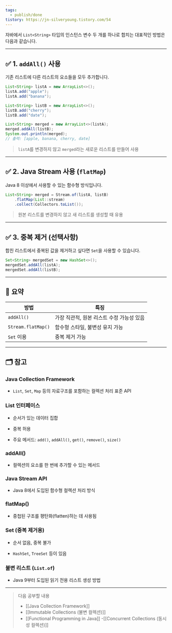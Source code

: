 ```yaml
---
tags:
  - publish/done
tistory: https://jn-silveryoung.tistory.com/54
---
```



자바에서 `List<String>` 타입의 인스턴스 변수 두 개를 하나로 합치는 대표적인 방법은 다음과 같습니다.

---

## ✅ 1. `addAll()` 사용

기존 리스트에 다른 리스트의 요소들을 모두 추가합니다.

```java
List<String> listA = new ArrayList<>();
listA.add("apple");
listA.add("banana");

List<String> listB = new ArrayList<>();
listB.add("cherry");
listB.add("date");

List<String> merged = new ArrayList<>(listA);
merged.addAll(listB);
System.out.println(merged);
// 출력: [apple, banana, cherry, date]
````

> `listA`를 변경하지 않고 `merged`라는 새로운 리스트를 만들어 사용

---

## ✅ 2. Java Stream 사용 (`flatMap`)

Java 8 이상에서 사용할 수 있는 함수형 방식입니다.

```java
List<String> merged = Stream.of(listA, listB)
    .flatMap(List::stream)
    .collect(Collectors.toList());
```

> 원본 리스트를 변경하지 않고 새 리스트를 생성할 때 유용

---

## ✅ 3. 중복 제거 (선택사항)

합친 리스트에서 중복된 값을 제거하고 싶다면 `Set`을 사용할 수 있습니다.

```java
Set<String> mergedSet = new HashSet<>();
mergedSet.addAll(listA);
mergedSet.addAll(listB);
```

---

## 📌 요약

|방법|특징|
|---|---|
|`addAll()`|가장 직관적, 원본 리스트 수정 가능성 있음|
|`Stream.flatMap()`|함수형 스타일, 불변성 유지 가능|
|`Set` 이용|중복 제거 가능|

---

## 🗂️ 참고



### Java Collection Framework

- `List`, `Set`, `Map` 등의 자료구조를 포함하는 컬렉션 처리 표준 API

  

### List 인터페이스

- 순서가 있는 데이터 집합

- 중복 허용

- 주요 메서드: `add()`, `addAll()`, `get()`, `remove()`, `size()`

  

### addAll()

- 컬렉션의 요소를 한 번에 추가할 수 있는 메서드

  

### Java Stream API

- Java 8에서 도입된 함수형 컬렉션 처리 방식

  

### flatMap()

- 중첩된 구조를 평탄화(flatten)하는 데 사용됨

  

### Set (중복 제거용)

- 순서 없음, 중복 불가

- `HashSet`, `TreeSet` 등이 있음

  

### 불변 리스트 (`List.of`)

- Java 9부터 도입된 읽기 전용 리스트 생성 방법

  
  

---

> 다음 공부할 내용
> - [[Java Collection Framework]]
> - [[Immutable Collections (불변 컬렉션)]]
> - [[Functional Programming in Java]]
> -[[Concurrent Collections (동시성 컬렉션)]]
